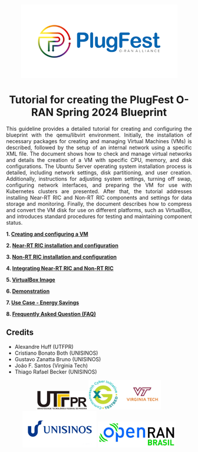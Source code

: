 <p align="justify">
</p>
<p align="center">
    <img src="/figs/plugfest_whitebg_bluelogo.png"/> 
</p>

<h1 align="center">Tutorial for creating the PlugFest O-RAN Spring 2024 Blueprint</h1>

<p align="justify">
This guideline provides a detailed tutorial for creating and configuring the blueprint with the qemu/libvirt environment. Initially, the installation of necessary packages for creating and managing Virtual Machines (VMs) is described, followed by the setup of an internal network using a specific XML file. The document shows how to check and manage virtual networks and details the creation of a VM with specific CPU, memory, and disk configurations. The Ubuntu Server operating system installation process is detailed, including network settings, disk partitioning, and user creation. Additionally, instructions for adjusting system settings, turning off swap, configuring network interfaces, and preparing the VM for use with Kubernetes clusters are presented. After that, the tutorial addresses installing Near-RT RIC and Non-RT RIC components and settings for data storage and monitoring. Finally, the document describes how to compress and convert the VM disk for use on different platforms, such as VirtualBox, and introduces standard procedures for testing and maintaining component status.
</p>

**1. [Creating and configuring a VM](/docs/creatingVM.md)**
   
**2. [Near-RT RIC installation and configuration](/docs/nearRT-RIC.md)**

**3. [Non-RT RIC installation and configuration](/docs/nonRT-RIC.md)**

**4. [Integrating Near-RT RIC and Non-RT RIC](/docs/integration_test.md)**

**5. [VirtualBox Image](/docs/accessingVM.md)**

**6. [Demonstration](https://youtu.be/l9ghO7ONcgc)**

**7. [Use Case - Energy Savings](/docs/UseCase.md)**

**8. [Frequently Asked Question (FAQ)](/docs/faq.md)**

## Credits
- Alexandre Huff (UTFPR)
- Cristiano Bonato Both (UNISINOS)
- Gustavo Zanatta Bruno (UNISINOS)
- João F. Santos (Virginia Tech)
- Thiago Rafael Becker (UNISINOS)
<p align="center">
    <img src="/figs/Utfpr.png" height="50"/> <img src="/figs/vt.png" height="80"/> <img src="/figs/unisinos.png" height="100"/> <img src="/figs/openRAN@Brazil.png" height="70"/>
</p>
